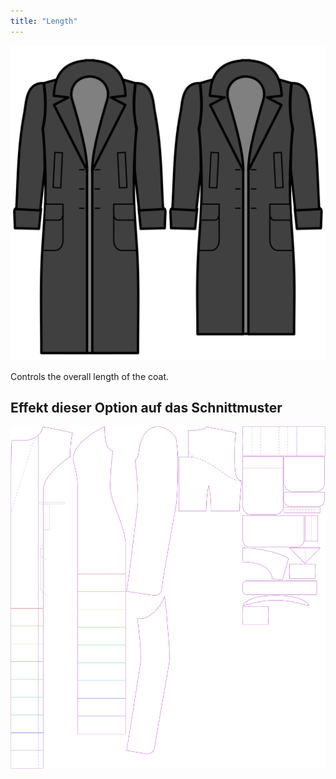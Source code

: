 ```yaml
---
title: "Length"
---
```


![Length](length.svg)

Controls the overall length of the coat.

## Effekt dieser Option auf das Schnittmuster

![This image shows the effect of this option by superimposing several variants that have a different value for this option](carlita_length_sample.svg "Effect of this option on the pattern")
